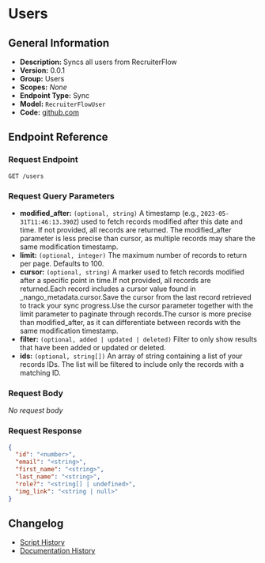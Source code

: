 <!-- BEGIN GENERATED CONTENT -->
# Users

## General Information

- **Description:** Syncs all users from RecruiterFlow
- **Version:** 0.0.1
- **Group:** Users
- **Scopes:** _None_
- **Endpoint Type:** Sync
- **Model:** `RecruiterFlowUser`
- **Code:** [github.com](https://github.com/NangoHQ/integration-templates/tree/main/integrations/recruiterflow/syncs/users.ts)


## Endpoint Reference

### Request Endpoint

`GET /users`

### Request Query Parameters

- **modified_after:** `(optional, string)` A timestamp (e.g., `2023-05-31T11:46:13.390Z`) used to fetch records modified after this date and time. If not provided, all records are returned. The modified_after parameter is less precise than cursor, as multiple records may share the same modification timestamp.
- **limit:** `(optional, integer)` The maximum number of records to return per page. Defaults to 100.
- **cursor:** `(optional, string)` A marker used to fetch records modified after a specific point in time.If not provided, all records are returned.Each record includes a cursor value found in _nango_metadata.cursor.Save the cursor from the last record retrieved to track your sync progress.Use the cursor parameter together with the limit parameter to paginate through records.The cursor is more precise than modified_after, as it can differentiate between records with the same modification timestamp.
- **filter:** `(optional, added | updated | deleted)` Filter to only show results that have been added or updated or deleted.
- **ids:** `(optional, string[])` An array of string containing a list of your records IDs. The list will be filtered to include only the records with a matching ID.

### Request Body

_No request body_

### Request Response

```json
{
  "id": "<number>",
  "email": "<string>",
  "first_name": "<string>",
  "last_name": "<string>",
  "role?": "<string[] | undefined>",
  "img_link": "<string | null>"
}
```

## Changelog

- [Script History](https://github.com/NangoHQ/integration-templates/commits/main/integrations/recruiterflow/syncs/users.ts)
- [Documentation History](https://github.com/NangoHQ/integration-templates/commits/main/integrations/recruiterflow/syncs/users.md)

<!-- END  GENERATED CONTENT -->


